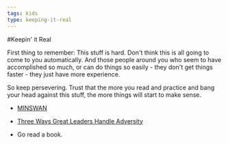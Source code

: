 ```yaml
---
tags: kids
type: keeping-it-real
---
```


#Keepin' it Real

First thing to remember: This stuff is hard. Don't think this is all going to come to you automatically. And those people around you who seem to have accomplished so much, or can do things so easily - they don't get things faster - they just have more experience.

So keep persevering. Trust that the more you read and practice and bang your head against this stuff, the more things will start to make sense.

+ [MINSWAN](http://blog.emmacodes.com/post/55841830917/minswan)

+ [Three Ways Great Leaders Handle Adversity](http://www.forbes.com/sites/mikemaddock/2013/11/26/three-ways-great-leaders-handle-great-adversity/)

+ Go read a book.